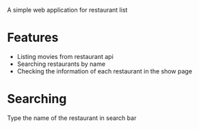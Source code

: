 A simple web application for restaurant list

# Features
- Listing movies from restaurant api
- Searching restaurants by name
- Checking the information of each restaurant in the show page

# Searching
Type the name of the restaurant in search bar
